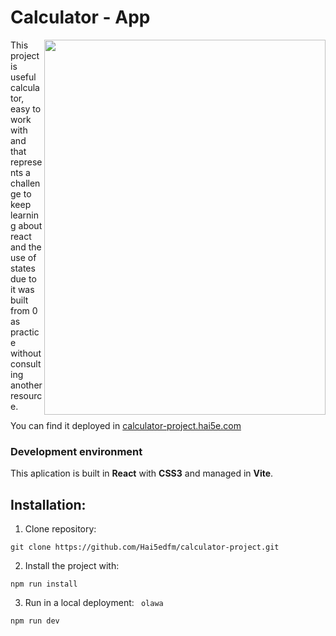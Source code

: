 <h1>Calculator - App</h1>
<div>
  <img align="right" width="450" height="600" src="https://user-images.githubusercontent.com/79668074/180654431-25e6066d-4b21-4990-9d33-a8764db29868.png"/>

  <p>This project is useful calculator, easy to work with and that represents a challenge to keep learning about react and the use of states due to it was built from 0 as practice without consulting another resource.</p>
  <p>You can find it deployed in <a href="https://calculator-project.hai5e.com">calculator-project.hai5e.com</a></p>

  <h3>Development environment</h3>
  <p>This aplication is built in <strong>React</strong> with <strong>CSS3</strong> and managed in <strong>Vite</strong>.</p>
</div>

<div width="800">
<h2> Installation: </h2>

1. Clone repository:
```shell
git clone https://github.com/Hai5edfm/calculator-project.git
```
2. Install the project with: 
```shell
npm run install
```
3. Run in a local deployment:
<code> olawa </code>
```shell
npm run dev
``` 

</div>


